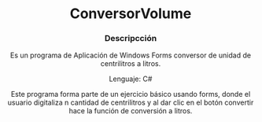<div align='center'>

<h1> ConversorVolume </h1>

<h3> Descripcción </h3>

Es un programa de Aplicación de Windows Forms conversor de unidad de centrilitros a litros.

Lenguaje: C#
  
Este programa forma parte de un ejercicio básico usando forms, donde el usuario digitaliza n cantidad de centrilitros y al dar clic en el botón convertir hace la función de conversión a litros.
  

  
</div>
